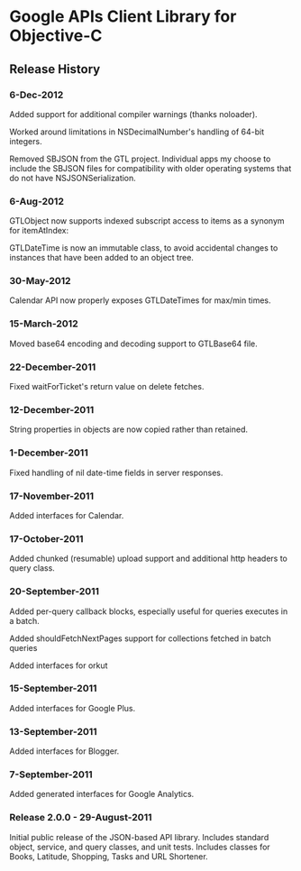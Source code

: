 # Google APIs Client Library for Objective-C #

## Release History ##

### 6-Dec-2012 ###

Added support for additional compiler warnings (thanks noloader).

Worked around limitations in NSDecimalNumber's handling of 64-bit integers.

Removed SBJSON from the GTL project. Individual apps my choose to include the
SBJSON files for compatibility with older operating systems that do not have
NSJSONSerialization.


### 6-Aug-2012 ###

GTLObject now supports indexed subscript access to items as a synonym for itemAtIndex:

GTLDateTime is now an immutable class, to avoid accidental changes to instances
that have been added to an object tree.


### 30-May-2012 ###

Calendar API now properly exposes GTLDateTimes for max/min times.


### 15-March-2012 ###

Moved base64 encoding and decoding support to GTLBase64 file.


### 22-December-2011 ###

Fixed waitForTicket's return value on delete fetches.


### 12-December-2011 ###

String properties in objects are now copied rather than retained.


### 1-December-2011 ###

Fixed handling of nil date-time fields in server responses.


### 17-November-2011 ###

Added interfaces for Calendar.


### 17-October-2011 ###

Added chunked (resumable) upload support and additional http headers to
query class.


### 20-September-2011 ###

Added per-query callback blocks, especially useful for queries executes in
a batch.

Added shouldFetchNextPages support for collections fetched in batch queries

Added interfaces for orkut


### 15-September-2011 ###

Added interfaces for Google Plus.


### 13-September-2011 ###

Added interfaces for Blogger.


### 7-September-2011 ###

Added generated interfaces for Google Analytics.


### Release 2.0.0 - 29-August-2011 ###

Initial public release of the JSON-based API library.  Includes standard object,
service, and query classes, and unit tests.  Includes classes for Books,
Latitude, Shopping, Tasks and URL Shortener.
